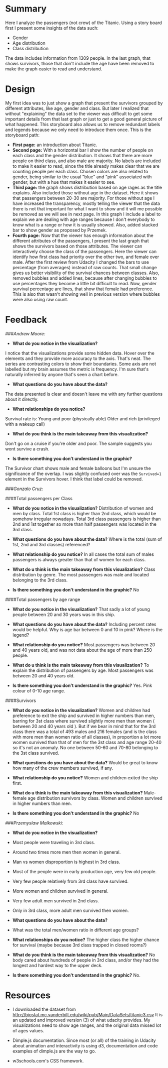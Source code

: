 # Summary

Here I analyze the passengers (not crew) of the Titanic. Using a story board first I present some insights of the data such:

* Gender
* Age distribution
* Class distribution

The data includes information from 1309 people. In the last graph, that shows survivors, those that don't include the age have been removed to make the graph easier to read and understand.

# Design

My first idea was to just show a graph that present the survivors grouped by different attributes, like age, gender and class. But later I realized that without "explaining" the data set to the viewer was difficult to get some important details from that last graph or just to get a good general picture of what happened. This storyboard also allows us to remove redundant labels and legends because we only need to introduce them once.  This is the storyboard path:

* __First page:__ an introduction about Titanic.
* __Second page:__ With a horizontal bar I show the number of people on each class and the gender distribution. It shows that there are more people on third class, and also male are majority. No labels are included to make it easier to read, since the title already makes clear that we are counting people per each class. Chosen colors are also related to gender, being similar to the usual "blue" and "pink" associated with gender, but with a hue that makes it easier to see.
* __Third page:__ the graph shows distribution based on age rages as the title explains. Also included those without age in the dataset. Here it shows that passengers between 20-30 are majority. For those without age I have increased the transparency, mostly telling the viewer that the data there is not that important for what I want to show and it will me possible be removed as we will see in next page. In this graph I include a label to explain we are dealing with age ranges because I don't everybody to know what is a range or how it is usually showed. Also, added stacked bar to show gender as proposed by Przemek.
* __Fourth page:__ Now that the viewer has enough information about the different attributes of the passengers, I present the last graph that shows the survivors based on those attributes. The viewer can interactively choose the class of the passengers. Here the viewer can identify how first class had priority over the other two, and female over male. After the first review from Udacity I changed the bars to use percentage (from averages) instead of raw counts. That small change gives us better visibility of the survival chances between classes. Also, removed bubbles and added lines, because after changing bubbles to use percentages they become a little bit difficult to read. Now, gender survival percentage are lines, that show that female had preference. This is also that wasn't showing well in previous version where bubbles were also using raw count.

# Feedback

###_Andrew Moore:_

* __What do you notice in the visualization?__

I notice that the visualizations provide some hidden data. Hover over the elements and they provide more accuracy to the axis. That's neat. The series are contrasting colors to show their boundaries. Some axis are not labelled but my brain assumes the metric is frequency. I'm sure that's naturally inferred by anyone that's seen a chart before.

* __What questions do you have about the data?__

The data presented is clear and doesn't leave me with any further questions about it directly.

* __What relationships do you notice?__

Survival rate is:
Young and poor (physically able)
Older and rich (privileged with a wakeup call)

* __What do you think is the main takeaway from this visualization?__

Don't go on a cruise if you're older and poor. The sample suggests you wont survive a crash.

* __Is there something you don’t understand in the graphic?__

The Survivor chart shows male and female balloons but I'm unsure the significance of the overlap.
I was slightly confused over was the `Survived=1` element in the Survivors hover. I think that label could be removed.

###_Gonzalo Cruz:_

####Total passengers per Class
* __What do you notice in the visualization?__
Distribution of women and men by class. Total 1st class is higher than 2nd class, which would be somehow irregular nowadays. Total 3rd class passengers is higher than 2nd and 1st together so more than half passengers was located in the 3rd class.

* __What questions do you have about the data?__
Where is the total (sum of 1st, 2nd and 3rd classes) referenced?

* __What relationship do you notice?__
In all cases the total sum of males passengers is always greater than that of women for each class.

* __What do u think is the main takeaway from this visualization?__
Class distribution by genre. The most passengers was male and located belonging to the 3rd class.

* __Is there something you don't understand in the graphic?__
No

####Total passengers by age range

* __What do you notice in the visualization?__
That sadly a lot of young people between 20 and 30 years was in this ship.

* __What questions do you have about the data?__
Including percent rates would be helpful. Why is age bar between 0 and 10 in pink? Where is the legend?

* __What relationship do you notice?__
Most passengers was between 20 and 40 years old, and was not data about the age of more than 250 people.

* __What do u think is the main takeaway from this visualization?__
To explain the distribution of passengers by age. Most passengers was between 20 and 40 years old.

* __Is there something you don't understand in the graphic?__
Yes. Pink colour of 0-10 age range.

####Survivors

* __What do you notice in the visualization?__
Women and children had preference to exit the ship and survived in higher numbers than men, barring for 3st class  where survived slightly more men than women ( between 20 and 40 years old ). But if we bear in mind that for the 3rd class there was a total of 493 males and 216 females (and is the class with more men than women ratio of all classes), in proportion a lot more women survived than that of men for the 3st class and age range 20-40 so it's not an anomaly.
No one between 50-60 and 70-80 belonging to the 3st class survived.

* __What questions do you have about the data?__
Would be great to know how many of the crew members survived, if any.

* __What relationship do you notice?__
Women and children exited the ship first.

* __What do u think is the main takeaway from this visualization?__
Male-female age distribution survivors by class. Women and children survived in higher numbers than men.

* __Is there something you don't understand in the graphic?__
No

###_Przemyslaw Malkowski:_

* __What do you notice in the visualization?__
* Most people were traveling in 3rd class.
* Around two times more men then women in general.
* Man vs women disproportion is highest in 3rd class.
* Most of the people were in early production age, very few old people.
* Very few people relatively from 3rd class have survived.
* More women and children survived in general.
* Very few adult men survived in 2nd class.
* Only in 3rd class, more adult men survived then women.

* __What questions do you have about the data?__
* What was the total men/women ratio in different age groups?

* __What relationships do you notice?__
The higher class the higher chance for survival (maybe because 3rd class trapped in closed rooms?)

* __What do you think is the main takeaway from this visualization?__
No body cared about hundreds of people in 3rd class, and/or they had the longest and hardest way to the upper deck.

* __Is there something you don't understand in the graphic?__
No.

# Resources

* I downloaded the dataset from http://biostat.mc.vanderbilt.edu/wiki/pub/Main/DataSets/titanic3.csv It is an updated and improved version (3) of what udacity provides. My visualizations need to show age ranges, and the original data missed lot of ages values.

* Dimple.js documentation. Since most (or all) of the training in Udacity about animation and interactivity is using d3, documentation and code examples of dimple.js are the way to go.

* w3schools.com's CSS framework.
